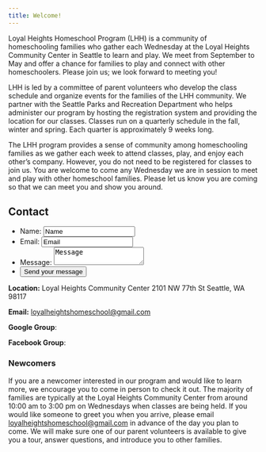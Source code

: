 ```yaml
---
title: Welcome!
---
```

Loyal Heights Homeschool Program (LHH) is a community of homeschooling families who gather each Wednesday at the Loyal Heights Community Center in Seattle to learn and play. We meet from September to May and offer a chance for families to play and connect with other homeschoolers. Please join us; we look forward to meeting you!

LHH is led by a committee of parent volunteers who develop the class schedule and organize events for the families of the LHH community. We partner with the Seattle Parks and Recreation Department who helps administer our program by hosting the registration system and providing the location for our classes. Classes run on a quarterly schedule in the fall, winter and spring. Each quarter is approximately 9 weeks long.

The LHH program provides a sense of community among homeschooling families as we gather each week to attend classes, play, and enjoy each other’s company. However, you do not need to be registered for classes to join us. You are welcome to come any Wednesday we are in session to meet and play with other homeschool families. Please let us know you are coming so that we can meet you and show you around.

## Contact

<form method="get">
  <ul>
    <li>
      <label for="name">Name:</label>
      <input type="text" id="name" name="user_name" value="Name" />
    </li>
    <li>
      <label for="mail">Email:</label>
      <input type="email" id="mail" name="user_email"  value="Email" />
    </li>
    <li>
      <label for="msg">Message:</label>
      <textarea id="msg" name="user_message">Message</textarea>
    </li>
    <li>
      <button class="button" type="submit">Send your message</button>
    </li>
  </ul>
</form>

**Location:** Loyal Heights Community Center
2101 NW 77th St
Seattle, WA 98117

**Email:** loyalheightshomeschool@gmail.com

**Google Group**: 

**Facebook Group**:

### Newcomers

If you are a newcomer interested in our program and would like to learn more, we encourage you to come in person to check it out. The majority of families are typically at the Loyal Heights Community Center from around 10:00 am to 3:00 pm on Wednesdays when classes are being held. If you would like someone to greet you when you arrive, please email loyalheightshomeschool@gmail.com in advance of the day you plan to come. We will make sure one of our parent volunteers is available to give you a tour, answer questions, and introduce you to other families.
